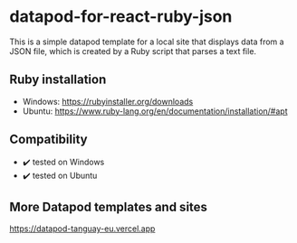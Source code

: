 # datapod-for-react-ruby-json

This is a simple datapod template for a local site that displays data from a JSON file, which is created by a Ruby script that parses a text file.

## Ruby installation

- Windows: https://rubyinstaller.org/downloads
- Ubuntu: https://www.ruby-lang.org/en/documentation/installation/#apt

## Compatibility

- ✔️ tested on Windows
- ✔️ tested on Ubuntu

## More Datapod templates and sites

https://datapod-tanguay-eu.vercel.app
